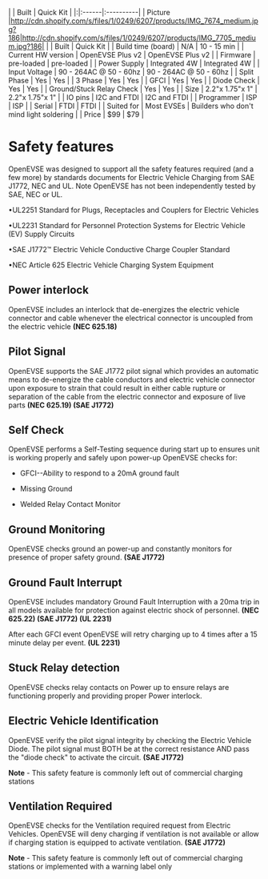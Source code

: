 | | Built | Quick Kit |
|:|:------|:----------|
| Picture |http://cdn.shopify.com/s/files/1/0249/6207/products/IMG_7674_medium.jpg?186|http://cdn.shopify.com/s/files/1/0249/6207/products/IMG_7705_medium.jpg?186|
|  | Built | Quick Kit  |
| Build time (board) | N/A | 10 - 15 min |
| Current HW version | OpenEVSE Plus v2 | OpenEVSE Plus v2 |
| Firmware | pre-loaded | pre-loaded |
| Power Supply | Integrated 4W | Integrated 4W |
| Input Voltage | 90 - 264AC @ 50 - 60hz |  90 - 264AC @ 50 - 60hz |
| Split Phase | Yes | Yes |
| 3 Phase | Yes | Yes |
| GFCI | Yes | Yes |
| Diode Check | Yes | Yes |
| Ground/Stuck Relay Check | Yes | Yes |
| Size | 2.2"x 1.75"x 1" | 2.2"x 1.75"x 1" |
| IO pins | I2C and FTDI | I2C and FTDI |
| Programmer | ISP | ISP |
| Serial |  FTDI | FTDI |
| Suited for | Most EVSEs | Builders who don't mind light soldering |
| Price | $99 | $79 |

# Safety features #

OpenEVSE was designed to support all the safety features required (and a few more) by standards documents for Electric Vehicle Charging from SAE J1772, NEC and UL. Note OpenEVSE has not been independently tested by SAE, NEC or UL.

•UL2251 Standard for Plugs, Receptacles and Couplers for Electric Vehicles

•UL2231 Standard for Personnel Protection Systems for Electric Vehicle (EV) Supply Circuits

•SAE J1772™ Electric Vehicle Conductive Charge Coupler Standard

•NEC Article 625 Electric Vehicle Charging System Equipment


## Power interlock ##
OpenEVSE includes an interlock that de-energizes the electric vehicle connector and cable whenever the electrical connector is uncoupled from the electric vehicle **(NEC 625.18)**

## Pilot Signal ##
OpenEVSE supports the SAE J1772 pilot signal which provides an automatic means to de-energize the cable conductors and electric vehicle connector upon exposure to strain that could result in either cable rupture or separation of the cable from the electric connector and exposure of live parts **(NEC 625.19) (SAE J1772)**

## Self Check ##
OpenEVSE performs a Self-Testing sequence during start up to ensures unit is working properly and safely upon power-up OpenEVSE checks for:


  * GFCI--Ability to respond to a 20mA ground fault

  * Missing Ground

  * Welded Relay Contact Monitor


## Ground Monitoring ##

OpenEVSE checks ground an power-up and constantly monitors for presence of proper safety ground. **(SAE J1772)**

## Ground Fault Interrupt ##
OpenEVSE includes mandatory Ground Fault Interruption with a 20ma trip in all models available for protection against electric shock of personnel. **(NEC 625.22) (SAE J1772) (UL 2231)**

After each GFCI event OpenEVSE will retry charging up to 4 times after a 15 minute delay per event. **(UL 2231)**

## Stuck Relay detection ##
OpenEVSE checks relay contacts on Power up to ensure relays are functioning properly and providing proper Power interlock.

## Electric Vehicle Identification ##
OpenEVSE verify the pilot signal integrity by checking the Electric Vehicle Diode. The pilot signal must BOTH be at the correct resistance AND pass the "diode check" to activate the circuit. **(SAE J1772)**

**Note** - This safety feature is commonly left out of commercial charging stations

## Ventilation Required ##
OpenEVSE checks for the Ventilation required request from Electric Vehicles. OpenEVSE will deny charging if ventilation is not available or allow if charging station is equipped to activate ventilation. **(SAE J1772)**

**Note** - This safety feature is commonly left out of commercial charging stations or implemented with a warning label only
